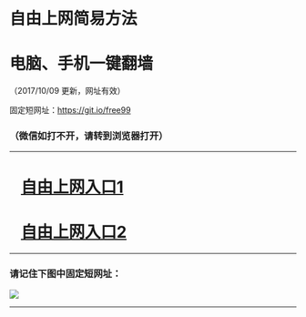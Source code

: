 ﻿# 自由上网简易方法

# 电脑、手机一键翻墙

（2017/10/09 更新，网址有效）

固定短网址：https://git.io/free99

### （微信如打不开，请转到浏览器打开）


***





# &nbsp;&nbsp; <a href="http://ft2047417748.fwq-tz-1001.info/fwqtz01.html?t=100900111299 " target="_blank">自由上网入口1</a>
# &nbsp;&nbsp; <a href="http://ft2666211360.fwq-tz-1002.info/fwqtz02.html?t=100900130328 " target="_blank">自由上网入口2</a>
***

### 请记住下图中固定短网址：

<img src="https://s3-us-west-2.amazonaws.com/fwq-1001/yjfq-20170905okok.png" /> 


***

